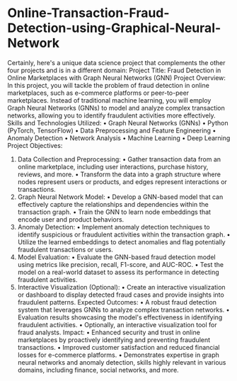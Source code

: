 # Online-Transaction-Fraud-Detection-using-Graphical-Neural-Network
Certainly, here's a unique data science project that complements the other four projects and is in a different domain:
Project Title: Fraud Detection in Online Marketplaces with Graph Neural Networks (GNN)
Project Overview: In this project, you will tackle the problem of fraud detection in online marketplaces, such as e-commerce platforms or peer-to-peer marketplaces. Instead of traditional machine learning, you will employ Graph Neural Networks (GNNs) to model and analyze complex transaction networks, allowing you to identify fraudulent activities more effectively.
Skills and Technologies Utilized:
•	Graph Neural Networks (GNNs)
•	Python (PyTorch, TensorFlow)
•	Data Preprocessing and Feature Engineering
•	Anomaly Detection
•	Network Analysis
•	Machine Learning
•	Deep Learning
Project Objectives:
1.	Data Collection and Preprocessing:
•	Gather transaction data from an online marketplace, including user interactions, purchase history, reviews, and more.
•	Transform the data into a graph structure where nodes represent users or products, and edges represent interactions or transactions.
2.	Graph Neural Network Model:
•	Develop a GNN-based model that can effectively capture the relationships and dependencies within the transaction graph.
•	Train the GNN to learn node embeddings that encode user and product behaviors.
3.	Anomaly Detection:
•	Implement anomaly detection techniques to identify suspicious or fraudulent activities within the transaction graph.
•	Utilize the learned embeddings to detect anomalies and flag potentially fraudulent transactions or users.
4.	Model Evaluation:
•	Evaluate the GNN-based fraud detection model using metrics like precision, recall, F1-score, and AUC-ROC.
•	Test the model on a real-world dataset to assess its performance in detecting fraudulent activities.
5.	Interactive Visualization (Optional):
•	Create an interactive visualization or dashboard to display detected fraud cases and provide insights into fraudulent patterns.
Expected Outcomes:
•	A robust fraud detection system that leverages GNNs to analyze complex transaction networks.
•	Evaluation results showcasing the model's effectiveness in identifying fraudulent activities.
•	Optionally, an interactive visualization tool for fraud analysts.
Impact:
•	Enhanced security and trust in online marketplaces by proactively identifying and preventing fraudulent transactions.
•	Improved customer satisfaction and reduced financial losses for e-commerce platforms.
•	Demonstrates expertise in graph neural networks and anomaly detection, skills highly relevant in various domains, including finance, social networks, and more.

